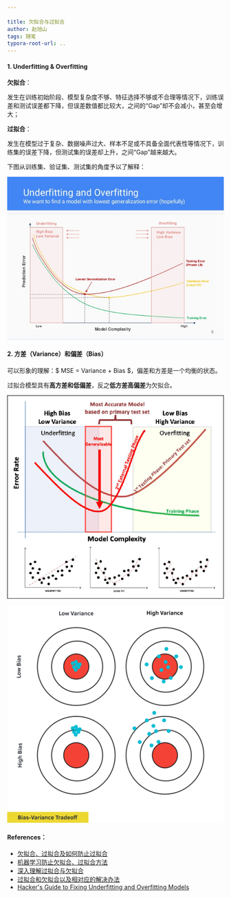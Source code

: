 ```yaml
---

title: 欠拟合与过拟合
author: 赵旭山
tags: 随笔
typora-root-url: ..
---
```






#### 1. Underfitting & Overfitting

**欠拟合**：

发生在训练初始阶段、模型复杂度不够、特征选择不够或不合理等情况下，训练误差和测试误差都下降，但误差数值都比较大，之间的“Gap”却不会减小，甚至会增大；

**过拟合**：

发生在模型过于复杂、数据噪声过大、样本不足或不具备全面代表性等情况下，训练集的误差下降，但测试集的误差却上升，之间“Gap”越来越大。

下图从训练集、验证集、测试集的角度予以了解释：

![](/assets/images/overUnderFitting202004071803.jpg)

#### 2. **方差（Variance）**和**偏差（Bias）**

可以形象的理解：$ MSE = Variance + Bias $，偏差和方差是一个均衡的状态。

过拟合模型具有**高方差和低偏差**，反之**低方差高偏差**为欠拟合。



![](/assets/images/biasVariance202004071808.png)

![](/assets/images/biasVarianceTradeoff202004071937.png)



#### References：

* [欠拟合、过拟合及如何防止过拟合](https://zhuanlan.zhihu.com/p/72038532)
* [机器学习防止欠拟合、过拟合方法](https://zhuanlan.zhihu.com/p/29707029)
* [深入理解过拟合与欠拟合](https://baijiahao.baidu.com/s?id=1621804908085622890&wfr=spider&for=pc)
* [过拟合和欠拟合以及相对应的解决办法](http://blog.itpub.net/29829936/viewspace-2200352/)
* [Hacker's Guide to Fixing Underfitting and Overfitting Models](https://www.curiousily.com/posts/hackers-guide-to-fixing-underfitting-and-overfitting-models/)

